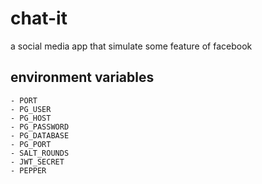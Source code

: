 # chat-it

a social media app that simulate some feature of facebook

## environment variables
```
- PORT
- PG_USER 
- PG_HOST
- PG_PASSWORD
- PG_DATABASE
- PG_PORT
- SALT_ROUNDS
- JWT_SECRET
- PEPPER

